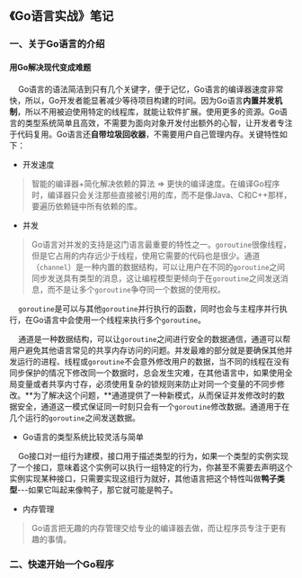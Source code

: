 ## 《Go语言实战》笔记

### 一、关于Go语言的介绍

#### 用Go解决现代变成难题

&nbsp;&nbsp;&nbsp;&nbsp;Go语言的语法简洁到只有几个关键字，便于记忆，Go语言的编译器速度非常快，所以，Go开发者能显著减少等待项目构建的时间。因为Go语言**内置并发机制**，所以不用被迫使用特定的线程库，就能让软件扩展。使用更多的资源。Go语言的类型系统简单且高效，不需要为面向对象开发付出额外的心智，让开发者专注于代码复用。Go语言还**自带垃圾回收器**，不需要用户自己管理内存。关键特性如下：

- 开发速度

> 智能的编译器+简化解决依赖的算法 => 更快的编译速度。在编译Go程序时，编译器只会关注那些直接被引用的库，而不是像Java、C和C++那样，要遍历依赖链中所有依赖的库。


- 并发

> Go语言对并发的支持是这门语言最重要的特性之一。`goroutine`很像线程，但是它占用的内存远少于线程，使用它需要的代码也是很少。通道（`channel`）是一种内置的数据结构，可以让用户在不同的`goroutine`之间同步发送具有类型的消息，这让编程模型更倾向于在`goroutine`之间发送消息，而不是让多个`goroutine`争夺同一个数据的使用权。

&nbsp;&nbsp;&nbsp;&nbsp;`goroutine`是可以与其他`goroutine`并行执行的函数，同时也会与主程序并行执行，在Go语言中会使用一个线程来执行多个`goroutine`。

&nbsp;&nbsp;&nbsp;&nbsp;通道是一种数据结构，可以让`goroutine`之间进行安全的数据通信，通道可以帮用户避免其他语言常见的共享内存访问的问题。并发最难的部分就是要确保其他并发运行的进程、线程或`goroutine`不会意外修改用户的数据，当不同的线程在没有同步保护的情况下修改同一个数据时，总会发生灾难，在其他语言中，如果使用全局变量或者共享内寸存，必须使用复杂的锁规则来防止对同一个变量的不同步修改。**为了解决这个问题，**通道提供了一种新模式，从而保证并发修改时的数据安全，通道这一模式保证同一时刻只会有一个`goroutine`修改数据。通道用于在几个运行的`goroutine`之间发送数据。

- Go语言的类型系统比较灵活与简单

&nbsp;&nbsp;&nbsp;&nbsp;Go接口对一组行为建模，接口用于描述类型的行为，如果一个类型的实例实现了一个接口，意味着这个实例可以执行一组特定的行为，你甚至不需要去声明这个实例实现某种接口，只需要实现这组行为就好，其他语言把这个特性叫做**鸭子类型**---如果它叫起来像鸭子，那它就可能是鸭子。

- 内存管理

> Go语言把无趣的内存管理交给专业的编译器去做，而让程序员专注于更有趣的事情。

### 二、快速开始一个Go程序

